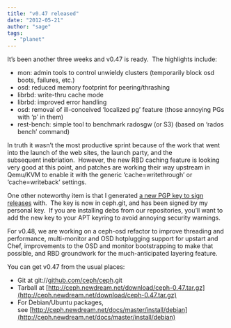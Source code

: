 ```yaml
---
title: "v0.47 released"
date: "2012-05-21"
author: "sage"
tags: 
  - "planet"
---
```


It’s been another three weeks and v0.47 is ready.  The highlights include:

- mon: admin tools to control unwieldy clusters (temporarily block osd boots, failures, etc.)
- osd: reduced memory footprint for peering/thrashing
- librbd: write-thru cache mode
- librbd: improved error handling
- osd: removal of ill-conceived ‘localized pg’ feature (those annoying PGs with ‘p’ in them)
- rest-bench: simple tool to benchmark radosgw (or S3) (based on ‘rados bench’ command)

In truth it wasn’t the most productive sprint because of the work that went into the launch of the web sites, the launch party, and the subsequent inebriation.  However, the new RBD caching feature is looking very good at this point, and patches are working their way upstream in Qemu/KVM to enable it with the generic ‘cache=writethrough’ or ‘cache=writeback’ settings.

One other noteworthy item is that I generated [a new PGP key to sign releases](https://raw.github.com/ceph/ceph/master/keys/release.asc) with.  The key is now in ceph.git, and has been signed by my personal key.  If you are installing debs from our repositories, you’ll want to add the new key to your APT keyring to avoid annoying security warnings.

For v0.48, we are working on a ceph-osd refactor to improve threading and performance, multi-monitor and OSD hotplugging support for upstart and Chef, improvements to the OSD and monitor bootstrapping to make that possible, and RBD groundwork for the much-anticipated layering feature.

You can get v0.47 from the usual places:

- Git at git://[github.com/ceph/ceph](http://github.com/ceph/ceph).git
- Tarball at [http://ceph.newdream.net/download/ceph-0.47.tar.gz](http://ceph.newdream.net/download/ceph-0.47.tar.gz)
- For Debian/Ubuntu packages, see [http://ceph.newdream.net/docs/master/install/debian](http://ceph.newdream.net/docs/master/install/debian)

